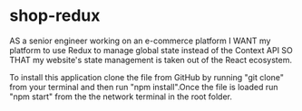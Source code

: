# shop-redux

AS a senior engineer working on an e-commerce platform
I WANT my platform to use Redux to manage global state instead of the Context API
SO THAT my website's state management is taken out of the React ecosystem.

To install this application clone the file from GitHub by running "git clone" from your terminal and then run "npm install".Once the file is loaded run "npm start" from the the network terminal in the root folder.

